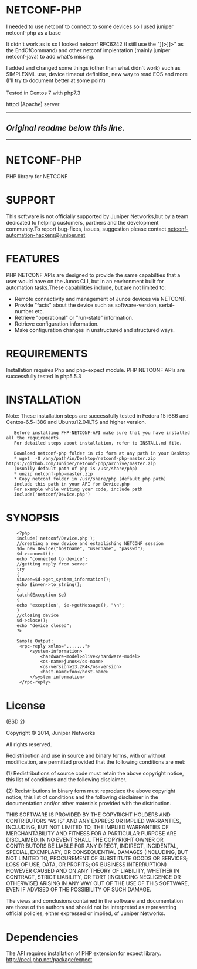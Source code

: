 NETCONF-PHP
============
I needed to use netconf to connect to some devices so I used juniper netconf-php as a base

It didn't work as is so I looked netconf RFC6242 (I still use the "]]>]]>" as the EndOfCommand) and other netconf implentation (mainly juniper netconf-java) to add what's missing.

I added and changed some things (other than what didn't work) such as SIMPLEXML use, device timeout definition, new way to read EOS and more (I'll try to document better at some point)
<br><br>
Tested in Centos 7 with php7.3

httpd (Apache) server

----
## *Original readme below this line.*
----

NETCONF-PHP
============

PHP library for NETCONF

SUPPORT
=======

This software is not officially supported by Juniper Networks,but by a team dedicated to helping customers, partners and the development community.To report bug-fixes, issues, suggestion please contact netconf-automation-hackers@juniper.net

FEATURES
========

PHP NETCONF APIs are designed to provide the same capabilties that a user would have on the Junos CLI, but in an environment built for automation tasks.These capabilities include, but are not limited to:

* Remote connectivity and management of Junos devices via NETCONF.
* Provide "facts" about the device such as software-version, serial-number etc.
* Retrieve "operational" or "run-state" information.
* Retrieve configuration information.
* Make configuration changes in unstructured and structured ways.

REQUIREMENTS
============

Installation requires Php and php-expect module. PHP NETCONF APIs are successfully tested in php5.5.3 

INSTALLATION
============
Note: These installation steps are successfully tested in Fedora 15 i686 and Centos-6.5-i386 and Ubuntu12.04LTS and higher version.

       Before installing PHP-NETCONF-API make sure that you have installed all the requirements.
       For detailed steps about installation, refer to INSTALL.md file.
	
       Download netconf-php folder in zip form at any path in your Desktop
       * wget  -O /any/path/in/Desktop/netconf-php-master.zip https://github.com/Juniper/netconf-php/archive/master.zip           
       (usually default path of php is /usr/share/php)
       * unzip netconf-php-master.zip
       * Copy netconf folder in /usr/share/php (default php path)
       include this path in your API for Device.php 
       For example while writing your code, include path 
       include('netconf/Device.php')

SYNOPSIS
========
        <?php
        include('netconf/Device.php');
        //creating a new device and establishing NETCONF session
        $d= new Device("hostname", "username", "passwd");
        $d->connect();
        echo "connected to device";
        //getting reply from server 
        try
        {
        $inven=$d->get_system_information();
        echo $inven->to_string();
        }
        catch(Exception $e)
        {
        echo 'exception', $e->getMessage(), "\n";
        }
        //closing device
        $d->close();
        echo "device closed";
        ?>

        Sample Output:
  	     <rpc-reply xmlns=".......">
             <system-information>
                 <hardware-model>olive</hardware-model>
                 <os-name>junos</os-name>
                 <os-version>13.2R4</os-version>
                 <host-name>foo</host-name>
             </system-information>
         </rpc-reply>


License
=======
(BSD 2)

Copyright © 2014, Juniper Networks

All rights reserved.

Redistribution and use in source and binary forms, with or without modification, are permitted provided that the following conditions are met:

(1) Redistributions of source code must retain the above copyright notice, this list of conditions and the following disclaimer.

(2) Redistributions in binary form must reproduce the above copyright notice, this list of conditions and the following disclaimer in the documentation and/or other materials provided with the distribution.

THIS SOFTWARE IS PROVIDED BY THE COPYRIGHT HOLDERS AND CONTRIBUTORS “AS IS” AND ANY EXPRESS OR IMPLIED WARRANTIES, INCLUDING, BUT NOT LIMITED TO, THE IMPLIED WARRANTIES OF MERCHANTABILITY AND FITNESS FOR A PARTICULAR PURPOSE ARE DISCLAIMED. IN NO EVENT SHALL THE COPYRIGHT OWNER OR CONTRIBUTORS BE LIABLE FOR ANY DIRECT, INDIRECT, INCIDENTAL, SPECIAL, EXEMPLARY, OR CONSEQUENTIAL DAMAGES (INCLUDING, BUT NOT LIMITED TO, PROCUREMENT OF SUBSTITUTE GOODS OR SERVICES; LOSS OF USE, DATA, OR PROFITS; OR BUSINESS INTERRUPTION) HOWEVER CAUSED AND ON ANY THEORY OF LIABILITY, WHETHER IN CONTRACT, STRICT LIABILITY, OR TORT (INCLUDING NEGLIGENCE OR OTHERWISE) ARISING IN ANY WAY OUT OF THE USE OF THIS SOFTWARE, EVEN IF ADVISED OF THE POSSIBILITY OF SUCH DAMAGE.

The views and conclusions contained in the software and documentation are those of the authors and should not be interpreted as representing official policies, either expressed or implied, of Juniper Networks.

Dependencies
============
The API requires installation of PHP extension for expect library.
http://pecl.php.net/package/expect

